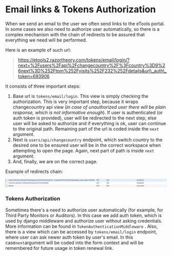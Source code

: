 # Email links & Tokens Authorization

When we send an email to the user we often send links to the eTools portal.  
In some cases we also need to authorize user automatically, so there is a complex mechanism with the chain of redirects to be assured that everything we need will be performed.

Here is an example of such url:

> https://etools2.razortheory.com/tokens/email/login/?next=%2Fusers%2Fapi%2Fchangecountry%2F%3Fcountry%3D9%26next%3D%252Ftpm%252Fvisits%252F232%252Fdetails&url\_auth\_token=693906

  
It consists of three important steps:

1. Base url is `tokens/email/login`. This view is simply checking the authorization. This is very important step, because it wraps changecountry api view \(_in case of unauthorized user there will be plain response, which is not informative enough_\). If user is authenticated \(or auth token is provided\), user will be redirected to the next step, else user will be asked to authorize and if everything is ok, user can continue to the original path. Remaining part of the url is coded inside the `next` argument.
2. Next is `users/api/changecountry` endpoint, which switch country to the desired one to be ensured user will be in the correct workspace when attempting to open the page. Again, next part of path is inside `next` argument.
3. And, finally, we are on the correct page.

Example of redirects chain:

![](../.gitbook/assets/nvw4gz.jpg)

### Tokens Authorization

Sometimes there's a need to authorize user automatically \(for example, for Third Party Monitors or Auditors\). In this case we add auth token, which is used by django middleware and authorize user without asking credentials. More information can be found in `TokenAuthenticationMiddleware` . Also, there is a view which can be accessed by `tokens/email/login` endpoint, where user can ask newer auth token by user's email. In this case`next`argument will be coded into the form context and will be remembered for future usage in token renewal link.

